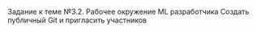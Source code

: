 Задание к теме №3.2. Рабочее окружение ML разработчика
Создать публичный Git и пригласить участников
